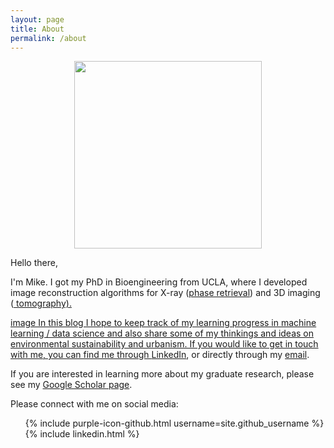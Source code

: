 ```yaml
---
layout: page
title: About
permalink: /about
---
```


<style>
img {
    /*border-radius: 10%;*/
    display: block;
    margin: 0 auto;
}
</style>

<img src="../static/images/me-and-kangaroo.jpg" width="300">

Hello there, 

I'm Mike. I got my PhD in Bioengineering from UCLA, where I developed image reconstruction algorithms for X-ray (<a href="https://en.wikipedia.org/wiki/Phase_retrieval" target="_blank">phase retrieval</a>) and 3D imaging (<a href="https://en.wikipedia.org/wiki/Tomography" target="_blank"> tomography). 

 image In this blog I hope to keep track of my learning progress in machine learning / data science and also share some of my thinkings and ideas on environmental sustainability and urbanism. If you would like to get in touch with me, you can find me through <a href="https://www.linkedin.com/in/mike-yhl" target="_blank">LinkedIn</a>, or directly through my <a href="mailto:lo.yuanhung@gmail.com" target="_blank">email</a>.


<!-- Hello, my name is Mike. I am currently a PhD candidate in UCLA Department of Bioengineering, working in the <a href="http://www.physics.ucla.edu/research/imaging/" target="_blank">Coherent Imaging Group</a> in the Department of Physics, under the mentorship of John Miao. My research revolves around lensless X-ray computational imaging in 2D and 3D, with applications in structural biology. The "computational" aspects come in the flavors of image reconstruction, phase retrieval and optimization. 

I was trained at the intersection of biology and physics throughout my undergraduate and graduate studies, where I sought to explain biological phenomena using physical principles. After much of my studies, I realized my passion for science is best applied to solve real world problems, in the form of sustainability, circular thinking, urbanism and smart cities. 

In the past few years I have also discovered the power of big data and machine learning and their abilities to form a deep understanding of our world. So after obtaining my PhD I aspire to transition into the tech industry and use data science, machine learning and artificial intelligence as tools to solve our urban environment problems. My interest lies in using data to understand the inefficiencies in our urban environment, and to use that knowledge to increase the overall effieincy with which our cities operate.

In this blog I hope to keep track of my learning progress in machine learning / data science and also share some of my thinkings and ideas on environmental sustainability and urbanism. If you would like to get in touch with me, you can find me through <a href="https://www.linkedin.com/in/mike-yhl" target="_blank">LinkedIn</a>, or directly through my <a href="mailto:lo.yuanhung@gmail.com" target="_blank">e-mail</a>. -->

If you are interested in learning more about my graduate research, please see my <a href="https://scholar.google.com/citations?user=L_oHzBUAAAAJ&hl=en" target="_blank">Google Scholar page</a>.

Please connect with me on social media:

<ul style="list-style: none;">
<li>{% include purple-icon-github.html username=site.github_username %}</li>
<!-- <li>{% include icon-twitter.html username=site.twitter_username %}</li> -->
<li>{% include linkedin.html %}</li>
<!-- <li>{% include so.html so_link=site.so_link username=site.so_username %}</li> -->
<!-- <li>{% include steemit.html steemit_name=site.steemit_name steemit_username=site.steemit_username %}</li> -->
</ul>
